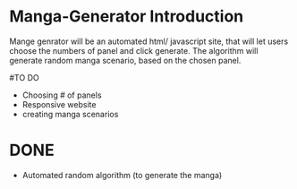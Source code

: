 # Manga-Generator Introduction
Mange genrator will be an automated html/ javascript site, that will let users choose the numbers of panel and click generate. The algorithm will generate random manga scenario, based on the chosen panel.

#TO DO
* Choosing # of panels
* Responsive website
* creating manga scenarios

# DONE
* Automated random algorithm (to generate the manga)
